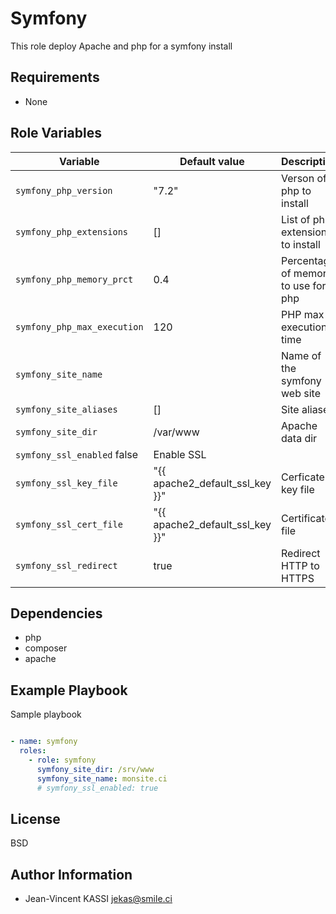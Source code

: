Symfony
=======

This role deploy Apache and php for a symfony install

Requirements
------------

* None

Role Variables
--------------

| Variable | Default value | Description |
| -------- | ------------- | ----------- |
| `symfony_php_version` | "7.2" | Verson of php to install |
| `symfony_php_extensions` | [] | List of php extensions to install |
| `symfony_php_memory_prct` | 0.4 | Percentage of memory to use for php |
| `symfony_php_max_execution` | 120 | PHP max execution time |
| `symfony_site_name` | | Name of the symfony web site
| `symfony_site_aliases` | [] | Site aliases
| `symfony_site_dir` | /var/www | Apache data dir
| `symfony_ssl_enabled` false | Enable SSL
| `symfony_ssl_key_file` | "{{ apache2_default_ssl_key }}" | Cerficate key file
| `symfony_ssl_cert_file` | "{{ apache2_default_ssl_key }}" | Certificate file
| `symfony_ssl_redirect` | true | Redirect HTTP to HTTPS

Dependencies
------------

* php
* composer
* apache

Example Playbook
----------------

Sample playbook

```yml

- name: symfony
  roles:
    - role: symfony
      symfony_site_dir: /srv/www
      symfony_site_name: monsite.ci
      # symfony_ssl_enabled: true
```

License
-------

BSD

Author Information
------------------

* Jean-Vincent KASSI <jekas@smile.ci>
